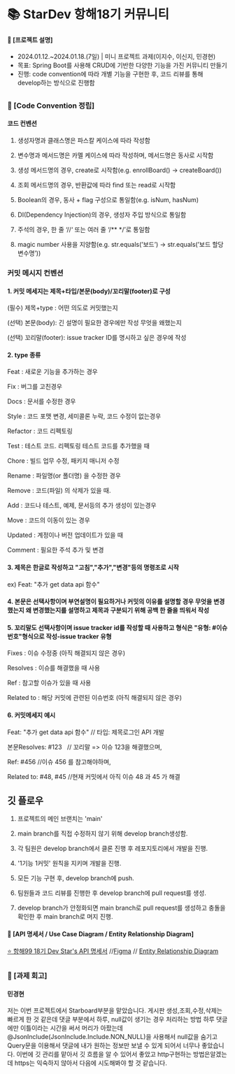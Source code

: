 ####
# 📚 StarDev 항해18기 커뮤니티
#### 📌 [프로젝트 설명]
- 2024.01.12.~2024.01.18.(7일) | 미니 프로젝트 과제(이지수, 이신지, 민경현)
- 목표: Spring Boot를 사용해 CRUD에 기반한 다양한 기능을 가진 커뮤니티 만들기
- 진행: code convention에 따라 개별 기능을 구현한 후, 코드 리뷰를 통해 develop하는 방식으로 진행함
##
### 📌 [Code Convention 정립]
#### 코드 컨벤션
1. 생성자명과 클래스명은 파스칼 케이스에 따라 작성함
   
2. 변수명과 메서드명은 카멜 케이스에 따라 작성하며, 메서드명은 동사로 시작함

3. 생성 메서드명의 경우, create로 시작함(e.g. enrollBoard() -> createBoard())

4. 조회 메서드명의 경우, 반환값에 따라 find 또는 read로 시작함

5. Boolean의 경우, 동사 + flag 구성으로 통일함(e.g. isNum, hasNum)

6. DI(Dependency Injection)의 경우, 생성자 주입 방식으로 통일함

7. 주석의 경우, 한 줄 ‘//‘ 또는 여러 줄 ‘/** */’로 통일함

8. magic number 사용을 지양함(e.g. str.equals(’보드’) -> str.equals(’보드 할당 변수명’))

### 커밋 메시지 컨벤션
#### 1. 커밋 메세지는 제목+타입/본문(body)/꼬리말(footer)로 구성

(필수) 제목+type : 어떤 의도로 커밋했는지

(선택) 본문(body): 긴 설명이 필요한 경우에만 작성 무엇을 왜했는지

(선택) 꼬리말(footer): issue tracker ID를 명시하고 싶은 경우에 작성

#### 2. type 종류

Feat : 새로운 기능을 추가하는 경우

Fix : 버그를 고친경우

Docs : 문서를 수정한 경우

Style : 코드 포맷 변경, 세미콜론 누락, 코드 수정이 없는경우

Refactor : 코드 리펙토링

Test : 테스트 코드. 리펙토링 테스트 코드를 추가했을 때

Chore : 빌드 업무 수정, 패키지 매니저 수정

Rename : 파일명(or 폴더명) 을 수정한 경우

Remove : 코드(파일) 의 삭제가 있을 때.

Add : 코드나 테스트, 예제, 문서등의 추가 생성이 있는경우

Move : 코드의 이동이 있는 경우

Updated : 계정이나 버전 업데이트가 있을 때

Comment : 필요한 주석 추가 및 변경

#### 3. 제목은 한글로 작성하고 "고침","추가","변경"등의 명령조로 시작

ex) Feat: "추가 get data api 함수"

#### 4. 본문은 선택사항이며 부연설명이 필요하거나 커밋의 이유를 설명할 경우 무엇을 변경했는지 왜 변경했는지를 설명하고 제목과 구분되기 위해 공백 한 줄을 띄워서 작성

#### 5. 꼬리말도 선택사항이며 issue tracker id를 작성할 때 사용하고 형식은 "유형: #이슈번호"형식으로 작성-issue tracker 유형

Fixes : 이슈 수정중 (아직 해결되지 않은 경우)

Resolves : 이슈를 해결했을 때 사용

Ref : 참고할 이슈가 있을 때 사용

Related to : 해당 커밋에 관련된 이슈번호 (아직 해결되지 않은 경우)

#### 6. 커밋메세지 예시

Feat: "추가 get data api 함수" // 타입: 제목로그인 API 개발 

본문Resolves: #123   // 꼬리말 => 이슈 123을 해결했으며,

Ref: #456 //이슈 456 를 참고해야하며,

Related to: #48, #45 //현재 커밋에서 아직 이슈 48 과 45 가 해결

##
## 깃 플로우
1. 프로젝트의 메인 브랜치는 'main'
   
2. main branch를 직접 수정하지 않기 위해 develop branch생성함.
   
3. 각 팀원은 develop branch에서 클론 진행 후 레포지토리에서 개발을 진행.
   
4. '1기능 1커밋' 원칙을 지키며 개발을 진행.
   
5. 모든 기능 구현 후, develop branch에 push.
    
6. 팀원들과 코드 리뷰를 진행한 후 develop branch에 pull request를 생성.
    
7. develop branch가 안정화되면 main branch로 pull request를 생성하고 충돌을 확인한 후 main branch로 머지 진행.
#### 📌 [API 명세서 / Use Case Diagram / Entity Relationship Diagram]
[⭐️ 항해99 18기 Dev Star's API 명세서](https://experienced-equinox-093.notion.site/48ae768eca244b159c657654faa3eeec?v=747bfe44cac64f48800e0f76292787f8)
//[Figma](https://www.figma.com/file/T6cCr9BLrl6mL2wv9bWKkM/starboard?type=design&node-id=0-1&mode=design&t=VAQx5xeomcA4WSlM-0) // [Entity Relationship Diagram](https://playible.notion.site/image/https%3A%2F%2Fprod-files-secure.s3.us-west-2.amazonaws.com%2F8303614e-6951-4071-a826-037e1e2a81b6%2F93dd3e7e-5a6f-4776-abab-14e2a61fd629%2F%25EC%258A%25A4%25ED%2581%25AC%25EB%25A6%25B0%25EC%2583%25B7_2024-01-17_234252.png?table=block&id=8b3562b8-c0da-4c72-afca-b36d416af02d&spaceId=8303614e-6951-4071-a826-037e1e2a81b6&width=950&userId=&cache=v2)
##
### 📌 [과제 회고]
#### **민경현**
저는 이번 프로젝트에서 Starboard부분을 맡았습니다. 게시판 생성,조회,수정,삭제는 빠르게 한 것 같은데
댓글 부분에서 하루, null값이 생기는 경우 처리하는 방법 하루 댓글에만 이틀이라는 시간을 써서 머리가 아팠는데
@JsonInclude(JsonInclude.Include.NON_NULL)을 사용해서 null값을 숨기고 Query문을 이용해서 댓글에 내가 원하는 정보만 보낼 수 있게 되어서 너무나 좋았습니다.
이번에 깃 관리를 맡아서 깃 흐름을 알 수 있어서 좋았고 http구현하는 방법은알겠는데 https는 익숙하지 않아서 다음에 시도해봐야 할 것 같습니다.  
#### 
